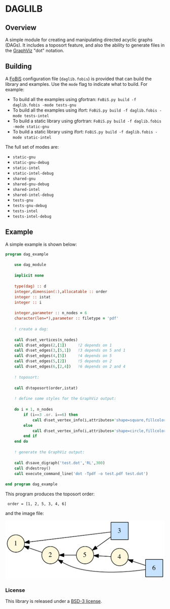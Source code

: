 DAGLILB
=============================

## Overview

A simple module for creating and manipulating directed acyclic graphs (DAGs). It includes a toposort feature, and also the ability to generate files in the [GraphViz](https://www.graphviz.org) "dot" notation.

## Building

A [FoBiS](https://github.com/szaghi/FoBiS) configuration file (`daglib.fobis`) is provided that can build the library and examples. Use the `mode` flag to indicate what to build. For example:

* To build all the examples using gfortran: `FoBiS.py build -f daglib.fobis -mode tests-gnu`
* To build all the examples using ifort: `FoBiS.py build -f daglib.fobis -mode tests-intel`
* To build a static library using gfortran: `FoBiS.py build -f daglib.fobis -mode static-gnu`
* To build a static library using ifort: `FoBiS.py build -f daglib.fobis -mode static-intel`

The full set of modes are:

* `static-gnu`
* `static-gnu-debug`
* `static-intel`
* `static-intel-debug`
* `shared-gnu`
* `shared-gnu-debug`
* `shared-intel`
* `shared-intel-debug`
* `tests-gnu`
* `tests-gnu-debug`
* `tests-intel`
* `tests-intel-debug`

## Example

A simple example is shown below:

```fortran
program dag_example

    use dag_module

    implicit none

    type(dag) :: d
    integer,dimension(:),allocatable :: order
    integer :: istat
    integer :: i

    integer,parameter :: n_nodes = 6
    character(len=*),parameter :: filetype = 'pdf'

    ! create a dag:

    call d%set_vertices(n_nodes)
    call d%set_edges(2,[1])     !2 depends on 1
    call d%set_edges(3,[5,1])   !3 depends on 5 and 1
    call d%set_edges(4,[5])     !4 depends on 5
    call d%set_edges(5,[2])     !5 depends on 2
    call d%set_edges(6,[2,4])   !6 depends on 2 and 4

    ! toposort:

    call d%toposort(order,istat)

    ! define some styles for the GraphViz output:

    do i = 1, n_nodes
        if (i==3 .or. i==6) then
            call d%set_vertex_info(i,attributes='shape=square,fillcolor="SlateGray1",style=filled')
        else
            call d%set_vertex_info(i,attributes='shape=circle,fillcolor="cornsilk",style=filled')
        end if
    end do

    ! generate the GraphViz output:

    call d%save_digraph('test.dot','RL',300)
    call d%destroy()
    call execute_command_line('dot -Tpdf -o test.pdf test.dot')

end program dag_example
```

This program produces the toposort order:

```
 order = [1, 2, 5, 3, 4, 6]
```

and the image file:

![Image](https://raw.githubusercontent.com/jacobwilliams/daglib/master/src/tests/dag_example.png)


### License

This library is released under a [BSD-3 license](https://github.com/jacobwilliams/daglib/blob/master/LICENSE).

